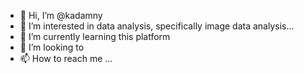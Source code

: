 - 👋 Hi, I’m @kadamny
- 👀 I’m interested in data analysis, specifically image data analysis...
- 🌱 I’m currently learning this platform
- 💞️ I’m looking to 
- 📫 How to reach me ...

<!---
kadamny/kadamny is a ✨ special ✨ repository because its `README.md` (this file) appears on your GitHub profile.
You can click the Preview link to take a look at your changes.
--->
